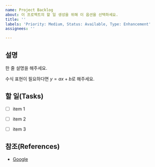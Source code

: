 ```yaml
---
name: Project Backlog
about: 이 프로젝트의 할 일 생성을 위해 이 옵션을 선택하세요.
title: ''
labels: 'Priority: Medium, Status: Available, Type: Enhancement'
assignees: ''

---
```


## 설명
한 줄 설명을 해주세요.

수식 표현이 필요하다면 $y = ax + b$로 해주세요.

## 할 일(Tasks)

- [ ] item 1
- [ ] item 2
- [ ] item 3


## 참조(References)

- [Google](www.google.com)
